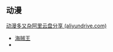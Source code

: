 ## 动漫

[动漫多又杂阿里云盘分享 (aliyundrive.com)](https://www.aliyundrive.com/s/RFCg4uBGGP9/folder/62570cf8dbf7da7cf1c14b3ba0288fe03ecf6501)

- [海贼王](https://www.aliyundrive.com/s/zXjxiFA8Kup)
- 